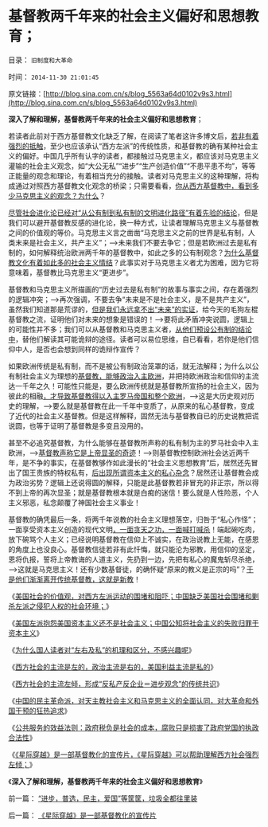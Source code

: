 # 基督教两千年来的社会主义偏好和思想教育；

目录： `旧制度和大革命` 

时间： `2014-11-30 21:01:45` 

原文链接：[http://blog.sina.com.cn/s/blog_5563a64d0102v9s3.html](http://blog.sina.com.cn/s/blog_5563a64d0102v9s3.html)

**深入了解和理解，基督教两千年来的社会主义偏好和思想教育**；

若读者此前对于西方基督教文化缺乏了解，在阅读了笔者这许多博文后，[若非有着强烈的抵触](../../../2014/2/28/信仰不容逻辑，逻辑抵触信仰，领导同志的成功学.md)，至少也应该承认“西方左派”的传统性质，和基督教的确有某种社会主义的偏好。中国几乎所有认字的读者，都接触过马克思主义，都应该对马克思主义灌输的社会主义观念，如“大公无私”“进步”“生产创造价值”“不患平患不均”，等等正能量的观念和理论，有着相当充分的接触。读者对马克思主义的这种理解，将构成通过对照西方基督教文化观念的桥梁；只需要看看，[你从西方基督教中，看到多少马克思主义的观念？为什么](../../../2010/12/16/马克思主义是基督教分支；基督教是原始斯大林政党.md)？

[尽管社会进化论已经对“从公有制到私有制的文明进化路径”有着先验的结论](../../../2011/5/17/人类发展从公有制走向私有制.md)，但是我们可以避开基督教反感的进化论，换一种方式，让读者理解马克思主义与基督教之间的价值观的等价。马克思主义言之凿凿“马克思主义之前的世界是私有制，人类末来是社会主义，共产主义”；——>未来我们不要去争它；但是若欧洲过去是私有制的，如何解释统治欧洲两千年的基督教中，如此之多的公有制观念？[为什么基督教文化有着如此多的社会主义情结](../../../2014/11/16/西方社会主流左倾，形成“反企业私有＝进步观念”的传统共识.md)？此事实对于马克思主义者尤为困难，因为它将意味着，基督教比马克思主义“更进步”。

基督教和马克思主义所描画的“历史过去是私有制”的故事与事实之间，存在着强烈的逻辑冲突；——>再次强调，不要去争“未来是不是社会主义，是不是共产主义”，虽然我们知道那是荒谬的，[但是我们永远拿不出“未来”的实证](../../../2009/12/2/科学不用于预测，科学家不是预言家，科学不是星相学.md)，给今天的毛狗左棍基督教之流，证明他们对未来的想象是错误的！——>要将此矛盾冲突说圆，逻辑上的可能性并不多；我们可以从基督教和马克思主义者，[从他们预设公有制的结论中](../../../2014/11/26/选择性法则：任何基于断言的论据，所支持的论点必定是伪命题.md)，替他们解读其可能诡辩的途径。读者可以易位思维，自已看看，若你是他们信仰中人，是否也会想到同样的诡辩作宣传？

如果欧洲传统是私有制，而不是被公有制政治笼罩的话，就无法解释；为什么以公有制社会主义为理想的[基督教，能够政治入主欧洲](../../../2010/11/13/基督教曾经不宽容；老基督教也成为异端Gnostics.md)，并把持欧洲政治和信仰的主流达一千年之久！可能性只能是，要么欧洲传统就是基督教所宣扬的社会主义，因为彼此的相融[，才导致基督教得以入主罗马帝国和整个欧洲](../../../2010/11/10/为什么基督教最终胜出？.md)，——>这是大历史观对历史的理解，——>要么就是基督教在此一千年中变质了，从原来的私心基督教，变成了近代的社会主义基督教。但是这样解释，固然无法与基督教自已的历史说教把谎说圆，也等于证明了基督教是多变且没用的。

甚至不必追究基督教，为什么能够在基督教所声称的私有制为主的罗马社会中入主欧洲，——>[基督教声称它是上帝显圣的奇迹](../../../2010/11/8/孙子为罗马内战开出的赔率；基督教的决定性.md)！——>则基督教控制欧洲社会达近两千年，是不争的事实，在基督教够作如此漫长的“社会主义思想教育”后，居然还先冒出了国王贵族的特权私有，[后出现所谓资本主义的私心杂念](../../../2014/1/21/基督教在全世界都是相当左倾的群体，梵蒂冈的马克思主义宣言.md)？居然还让基督教会成为政治劣势？逻辑上还说得圆的解释，只能是此基督教若非冒充的非正宗，所以得不到上帝的再次显圣；就是基督教根本就是白痴的迷信！要么就是人性险恶，个人主义邪恶，私念颠覆了神国社会主义事业！

基督教的确凭最后一条，将两千年说教的社会主义理想落空，归咎于“私心作怪”；一面享受资本主义创造的现代文明[，一面贪天之功，一面喊打喊杀](../../../2011/8/27/基督教的反犹主义和马克思主义.md)！端起碗吃肉，放下碗骂个人主义；已经说明基督教在信仰上不诚实，在政治说教上无能，在感恩的角度上也没良心。基督教信徒若非有此忏悔，就只能沦为邪教，用信仰的坚定，恩将仇报，誓将上帝教诲的人道主义，先扔到一边，先把有私心的魔鬼斩尽杀绝，——>这就是马克思主义！还有少数基督徒，的确怀疑“原来的教义是正宗的吗”？[于是他们渐渐离开传统基督教，这就是新教](../../../2014/9/14/西方意识形态之间的转化，及与极权主义的逻辑关联.md)！

《[美国社会的价值观，对西方左派运动的围堵和阻吓；中国缺乏美国社会围堵和剿杀左派之侵犯人权的社会环境；](../../../2014/10/18/美国社会的价值观，对西方左派运动的围堵和阻吓.md)》

《[美国左派抱怨美国资本主义还不是社会主义；中国公知将社会主义的失败归罪于资本主义](../../../2014/10/24/美国左派的语境和中国公知的异同，新自由主义者.md)》

《[为什么国人读者对“左右及私”的机理和区分，不感兴趣呢](../../../2014/11/2/为什么国人读者对“左右及私”的机理和区分，不感兴趣呢？.md)》

《[西方社会的主流是左的，政治主流是右的，美国利益主流是私的](../../../2014/11/6/西方社会的主流是左的，政治主流是右的，美国利益主流是私的；.md)》

《[西方社会的主流左倾，形成“反私产反企业＝进步观念”的传统共识](../../../2014/11/16/西方社会主流左倾，形成“反企业私有＝进步观念”的传统共识.md)》

《[中国的民主革命派，对天主教社会主义和马克思主义的全面认同，对大革命和外国干预的狂热追求](../../../2014/11/23/《21世纪的资本论》，测试“形右实左”的试金石.md)》

《[公共服务的效益法则：政府税负是社会的成本，腐败只是损害了政府党国的执政合法性](../../../2014/11/24/公共服务的效益法则，why基督教的政治权力也会没落；.md)》

《[《星际穿越》是一部基督教化的宣传片，《星际穿越》可以帮助理解西方社会强烈左倾；](../../../2014/11/29/《星际穿越》是一部基督教化的宣传片.md)》

《**深入了解和理解，基督教两千年来的社会主义偏好和思想教育**》

前一篇： [“进步，普选，民主，爱国”等筐筐，垃圾全都往里装](../../../2014/12/4/“进步，普选，民主，爱国”等筐筐，垃圾全都往里装.md)

后一篇： [《星际穿越》是一部基督教化的宣传片](../../../2014/11/29/《星际穿越》是一部基督教化的宣传片.md)

